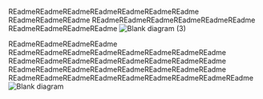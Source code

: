  REadmeREadmeREadmeREadmeREadmeREadmeREadme
 REadmeREadmeREadme
 REadmeREadmeREadmeREadmeREadmeREadme
 REadmeREadmeREadmeREadme
![Blank diagram (3)](https://github.com/user-attachments/assets/46e51b81-49ea-4988-85e3-794aff48716c)


 REadmeREadmeREadmeREadme
 REadmeREadmeREadmeREadmeREadmeREadmeREadmeREadme
 REadmeREadmeREadmeREadmeREadmeREadmeREadmeREadme
 REadmeREadmeREadmeREadmeREadmeREadmeREadmeREadme
 REadmeREadmeREadmeREadmeREadmeREadmeREadmeREadmeREadme
 ![Blank diagram](https://github.com/user-attachments/assets/2986dd1a-799c-4203-b012-8d6ca20cdc13)
